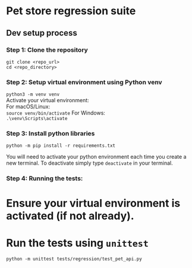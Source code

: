 # Pet store regression suite

## Dev setup process

### Step 1: Clone the repository
```
git clone <repo_url>
cd <repo_directory>
```
### Step 2: Setup virtual environment using Python venv 
`python3 -m venv venv`  
Activate your virtual environment:  
For macOS/Linux:  
`source venv/bin/activate`
For Windows:  
`.\venv\Scripts\activate`
### Step 3: Install python libraries
```
python -m pip install -r requirements.txt
```
You will need to activate your python environment each time you create a new terminal. To deactivate simply type
`deactivate` in your terminal.  

### Step 4: Running the tests:
# Ensure your virtual environment is activated (if not already).  
  
# Run the tests using `unittest`
`python -m unittest tests/regression/test_pet_api.py`  